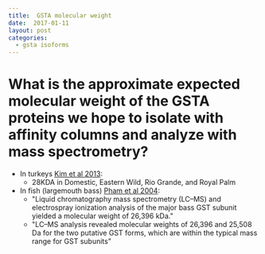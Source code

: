 ```yaml
---
title:  GSTA molecular weight
date:  2017-01-11
layout: post
categories:
  - gsta isoforms
---
```


# What is the approximate expected molecular weight of the GSTA proteins we hope to isolate with affinity columns and analyze with mass spectrometry?

  * In turkeys [Kim et al 2013][1]:
    * 28KDA in Domestic, Eastern Wild, Rio Grande, and Royal Palm
  * In fish (largemouth bass) [Pham et al 2004][2]:
    * "Liquid chromatography mass spectrometry (LC–MS) and electrospray ionization analysis of the major bass GST subunit yielded a molecular weight of 26,396 kDa."
    * "LC–MS analysis revealed molecular weights of 26,396 and 25,508 Da for the two putative GST forms, which are within the typical mass range for GST subunits"

[1]: http://dx.doi.org/10.1371/journal.pone.0060662
[2]: http://dx.doi.org/10.1016/j.marenvres.2004.03.033
